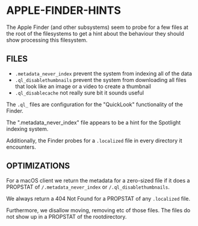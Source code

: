 # APPLE-FINDER-HINTS

The Apple Finder (and other subsystems) seem to probe for a few
files at the root of the filesystems to get a hint about the
behaviour they should show processing this filesystem.

## FILES

- `.metadata_never_index`
  prevent the system from indexing all of the data
- `.ql_disablethumbnails`
  prevent the system from downloading all files that look like an
  image or a video to create a thumbnail
- `.ql_disablecache`
  not really sure bit it sounds useful

The `.ql_` files are configuration for the "QuickLook" functionality
of the Finder.

The ".metadata\_never\_index" file appears to be a hint for the
Spotlight indexing system.

Additionally, the Finder probes for a `.localized` file in every
directory it encounters.

## OPTIMIZATIONS

For a macOS client we return the metadata for a zero-sized file if it
does a PROPSTAT of `/.metadata_never_index` or `/.ql_disablethumbnails`.

We always return a 404 Not Found for a PROPSTAT of any `.localized` file.

Furthermore, we disallow moving, removing etc of those files. The files
do not show up in a PROPSTAT of the rootdirectory.

